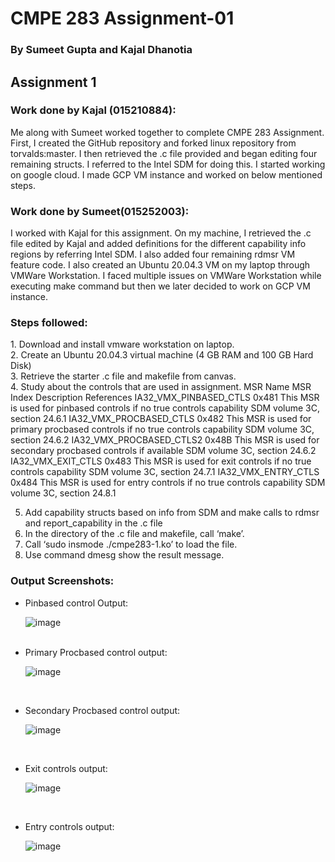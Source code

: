 <h1>CMPE 283 Assignment-01</h1>
<h3>By Sumeet Gupta and Kajal Dhanotia</h3>

<h2>Assignment 1</h2>

<h3>Work done by Kajal (015210884):</h3>
Me along with Sumeet worked together to complete CMPE 283 Assignment. First, I created the GitHub repository and forked linux repository from torvalds:master. I then retrieved the .c file provided and began editing four remaining structs. I referred to the Intel SDM for doing this. I started working on google cloud. I made GCP VM instance and worked on below mentioned steps.

<h3>Work done by Sumeet(015252003):</h3>
I worked with Kajal for this assignment. On my machine, I retrieved the .c file edited by Kajal and added definitions for the different capability info regions by referring Intel SDM. I also added four remaining rdmsr VM feature code. I also created an Ubuntu 20.04.3 VM on my laptop through VMWare Workstation. I faced multiple issues on VMWare Workstation while executing make command but then we later decided to work on GCP VM instance.

<h3>Steps followed:</h3>
1. Download and install vmware workstation on laptop. <br>
2. Create an Ubuntu 20.04.3 virtual machine (4 GB RAM and 100 GB Hard Disk) <br>
3. Retrieve the starter .c file and makefile from canvas. <br>
4. Study about the controls that are used in assignment.
MSR Name	MSR Index	Description	References
IA32_VMX_PINBASED_CTLS	0x481	This MSR is used for pinbased controls if no true controls capability	SDM volume 3C, section 24.6.1
IA32_VMX_PROCBASED_CTLS	0x482	This MSR is used for primary procbased controls if no true controls capability	SDM volume 3C, section 24.6.2
IA32_VMX_PROCBASED_CTLS2	0x48B	This MSR is used for secondary procbased controls if available	SDM volume 3C, section 24.6.2
IA32_VMX_EXIT_CTLS	0x483	This MSR is used for exit controls if no true controls capability	SDM volume 3C, section 24.7.1
IA32_VMX_ENTRY_CTLS	0x484	This MSR is used for entry controls if no true controls capability	SDM volume 3C, section 24.8.1

5. Add capability structs based on info from SDM and make calls to rdmsr and report_capability in the .c file<br>
6. In the directory of the .c file and makefile, call ‘make’. <br>
7. Call ‘sudo insmode ./cmpe283-1.ko’ to load the file. <br>
8. Use command dmesg show the result message. <br>
<h3>Output Screenshots:</h3>

<ul>
  <li>Pinbased control Output:<br>
    
![image](https://user-images.githubusercontent.com/38569308/141735854-90103e4d-440a-4a45-a303-3a35eb1a3653.png)
    
<br>
  </li>
  
<li>Primary Procbased control output:<br>
  
![image](https://user-images.githubusercontent.com/38569308/141735969-e3806d65-53d4-4378-97f1-23e492b2b2eb.png)
  
  <br></li>

<li>Secondary Procbased control output:<br>
  
![image](https://user-images.githubusercontent.com/38569308/141736059-170ce8de-a38d-476b-8df4-e662fdfc8dbc.png)
  
  <br></li>

<li>Exit controls output:<br>
  
![image](https://user-images.githubusercontent.com/38569308/141736132-98e4a443-cc86-453b-8e49-d6e96f82382b.png)
  
  <br></li>

<li>Entry controls output:<br>
  
![image](https://user-images.githubusercontent.com/38569308/141736188-9d0d7c5e-37cd-432e-9a63-932bf0a082a9.png)

  <br></li>

